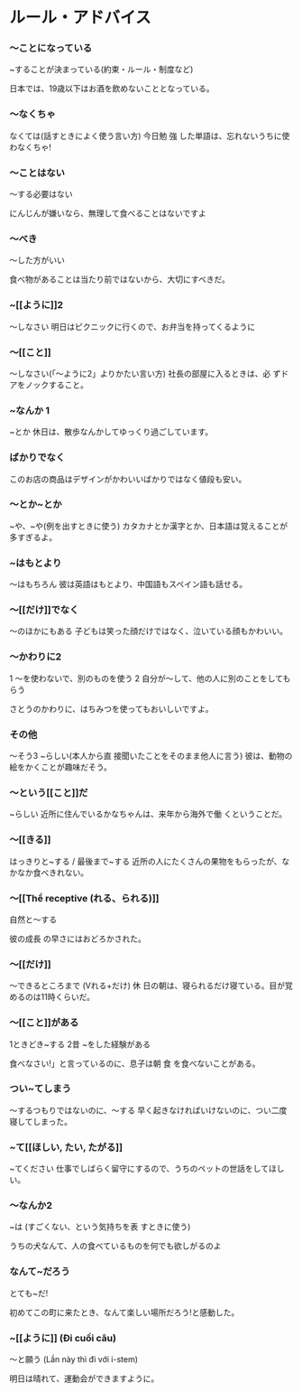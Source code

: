 # ルール・アドバイス

### 〜ことになっている
~することが決まっている(約束・ルール・制度など)

日本では、19歳以下はお酒を飲めないこととなっている。	

### 〜なくちゃ
なくては(話すときによく使う言い方)
今日勉 強 した単語は、忘れないうちに使わなくちゃ!	

### 〜ことはない
〜する必要はない

にんじんが嫌いなら、無理して食べることはないですよ

### 〜べき
〜した方がいい

食べ物があることは当たり前ではないから、大切にすべきだ。	

### ~[[ように]]2
〜しなさい
明日はピクニックに行くので、お弁当を持ってくるように

### 〜[[こと]]
〜しなさい(「〜ように2」よりかたい言い方)
社長の部屋に入るときは、必 ずドアをノックすること。	

### ~なんか 1
~とか
休日は、散歩なんかしてゆっくり過ごしています。	

### ばかりでなく
このお店の商品はデザインがかわいいばかりではなく値段も安い。

### 〜とか~とか
~や、~や(例を出すときに使う)
カタカナとか漢字とか、日本語は覚えることが多すぎるよ。	

### ~はもとより
〜はもちろん
彼は英語はもとより、中国語もスペイン語も話せる。

### 〜[[だけ]]でなく
〜のほかにもある
子どもは笑った顔だけではなく、泣いている顔もかわいい。	

### 〜かわりに2
1 〜を使わないで、別のものを使う
2 自分が〜して、他の人に別のことをしてもらう

さとうのかわりに、はちみつを使ってもおいしいですよ。	

### その他
〜そう3
~らしい(本人から直 接聞いたことをそのまま他人に言う)
彼は、動物の絵をかくことが趣味だそう。

### 〜という[[こと]]だ
~らしい
近所に住んでいるかなちゃんは、来年から海外で働 くということだ。	

### 〜[[きる]]
はっきりと~する / 最後まで~する
近所の人にたくさんの果物をもらったが、なかなか食べきれない。

### 〜[[Thể receptive (れる、られる)]]
自然と〜する

彼の成長 の早さにはおどろかされた。	

### 〜[[だけ]]
〜できるところまで (Vれる+だけ)
休 日の朝は、寝られるだけ寝ている。目が覚めるのは11時くらいだ。

### 〜[[こと]]がある
1ときどき~する
2昔 ~をした経験がある

食べなさい!」と言っているのに、息子は朝 食 を食べないことがある。	

### つい~てしまう
〜するつもりではないのに、〜する
早く起きなければいけないのに、つい二度寝してしまった。	

### ~て[[ほしい, たい, たがる]]
~てください
仕事でしばらく留守にするので、うちのペットの世話をしてほしい。	

### 〜なんか2
~は (すごくない、という気持ちを表 すときに使う)

うちの犬なんて、人の食べているものを何でも欲しがるのよ

### なんて~だろう
とても~だ!

初めてこの町に来たとき、なんて楽しい場所だろう!と感動した。	

### ~[[ように]] (Đi cuối câu)

〜と願う (Lần này thì đi với i-stem)

明日は晴れて、運動会ができますように。

